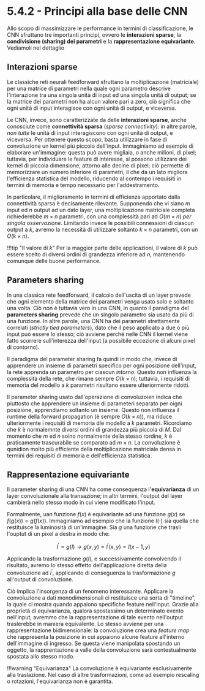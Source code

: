 # 5.4.2 - Principi alla base delle CNN

Allo scopo di massimizzare le performance in termini di classificazione, le CNN sfruttano tre importanti principi, ovvero le **interazioni sparse**, la **condivisione (sharing) dei parametri** e la **rappresentazione equivariante**. Vediamoli nel dettaglio

## Interazioni sparse

Le classiche reti neurali feedforward sfruttano la moltiplicazione (matriciale) per una matrice di parametri nella quale ogni parametro descrive l'interazione tra una singola unità di input ed una singola unità di output; se la matrice dei parametri non ha alcun valore pari a zero, ciò significa che ogni unità di input interagisce con ogni unità di output, e viceversa.

Le CNN, invece, sono caratterizzate da delle **interazioni sparse**, anche conosciute come **connettività sparsa** (*sparse connectivity*): in altre parole, *non tutte* le unità di input interagiscono con ogni unità di output, e viceversa. Per ottenere questo scopo, basta utilizzare in fase di convoluzione un kernel più piccolo dell'input. Immaginiamo ad esempio di elaborare un'immagine: questa può avere migliaia, o anche milioni, di pixel; tuttavia, per individuare le feature di interesse, si possono utilizzare dei kernel di piccola dimensione, attorno alle decine di pixel; ciò permette di memorizzare un numero inferiore di parametri, il che da un lato migliora l'efficienza statistica del modello, riducendo al contempo i requisiti in termini di memoria e tempo necessario per l'addestramento.

In particolare, il miglioramento in termini di efficienza apportato dalla connettività sparsa è decisamente rilevante. Supponendo che vi siano $m$ input ed $n$ output ad un dato layer, una moltiplicazione matriciale completa richiederebbe $m \times n$ parametri, con una complessità pari ad $O(m \times n)$ *per singola osservazione*. Limitando invece le possibili connessioni di ciascun output a $k$, avremo la necessità di utilizzare soltanto $k \times n$ parametri, con un $O(k \times n)$.

!!!tip "Il valore di $k$"
    Per la maggior parte delle applicazioni, il valore di $k$ può essere scelto di diversi ordini di grandezza inferiore ad $n$, mantenendo comunque delle buone performance.

## Parameters sharing

In una classica rete feedforward, il calcolo dell'uscita di un layer prevede che ogni elemento della matrice dei parametri venga usato solo e soltanto una volta. Ciò non è tuttavia vero in una CNN, in quanto il paradigma del **parameters sharing** prevede che un singolo parametro sia usato da più di una funzione. In altre parole, una CNN ha dei parametri strettamente correlati (*strictly tied parameters*), dato che il peso applicato a due o più input può essere lo stesso; ciò avviene perché nelle CNN il kernel viene fatto scorrere sull'interezza dell'input (a possibile eccezione di alcuni pixel di contorno).

Il paradigma del parameter sharing fa quindi in modo che, invece di apprendere un insieme di parametri specifico per ogni posizione dell'input, la rete apprenda un parametro per ciascun *intorno*. Questo non influenza la complessità della rete, che rimane sempre $O(k \times n)$; tuttavia, i requisiti di memoria del modello a $k$ parametri risultano essere ulteriormente ridotti.

Il parameter sharing usato dall'operazione di convoluzoien indica che piuttosto che apprendere un insieme di parameteri separato per oigni posizione, apprendiamo soltanto un insieme. Questo non influenza il runtime della forward propagation (è sempre $O(k \times n)$), ma riduce ulteriormente i requisiti di memoria dle modello a $k$ parametri. Ricordiamo che $k$ è normalemnte diversi ordini di grandezza più piccola di $M$. Dal momento che $m$ ed $n$ soino normalmente della stesso rordine, $k$ è praticamente trascurabile se comparato ad $m \times n$. La convoluzione è qunidion molto più efficiente della moltiplicazione matriciale densa in termini dei requisiti di memoria e dell'efficienza statistica.

## Rappresentazione equivariante

Il parameter sharing di una CNN ha come consequenza l'**equivarianza** di un layer convoluzionale alla transazione; in altri termini, l'output del layer cambierà nello stesso modo in cui viene modificato l'input.

Formalmente, uan funzione $f(x)$ è equivariante ad una funzione $g(x)$ se $f(g(x)) = g(f(x))$. Immaginiamo ad esempio che la funzione $I(\cdot)$ sia quella che restituisce la luminosità di un'immagine. Sia $g$ una funzione che trasli l'ouptut di un pixel a destra in modo che:

$$
I^{'} = g(I) \rightarrow g(x, y) = I^{'}(x, y) = I(x-1, y)
$$

Applicando la trasformazione $g(I)$, e successivamente convolvendo il risultato, avremo lo stesso effetto dell'applicazione diretta della convoluzione ad $I^{'}$, applicando di conseguenza la trasformazione $g$ all'output di convoluzione.

Ciò implica l'insorgenza di un fenomeno interessante. Applicare la convoluzione a dati monodimensionali ci restituisce una sorta di "timeline", la quale ci mostra quando appaiono specifiche feature nell'input. Grazie alla proprietà di equivarianza, qualora spostassimo un determinato evento nell'input, avremmo che la rappresentazione di tale evento nell'output traslerebbe in maniera equivalente. Lo stesso avviene per una rappresentazione bidimensionale: la convoluzione crea una *feature map* che rappresenta la posizione in cui appaiono alcune feature all'interno dell'immagine di ingresso. Se questa viene manipolata spostando un oggetto, la rapprentazione a valle della convoluzione sarà contestualmente spostata allo stesso modo.

!!!warning "Equivarianza"
    La convoluzione è equivariante esclusivamente alla traslazione. Nel caso di altre trasformazioni, come ad esempio rescaling o rotazioni, l'equivarianza non è garantita.
